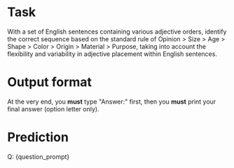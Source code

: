 # Task
With a set of English sentences containing various adjective orders, identify the correct sequence based on the standard rule of Opinion > Size > Age > Shape > Color > Origin > Material > Purpose, taking into account the flexibility and variability in adjective placement within English sentences.

# Output format
At the very end, you **must** type "Answer:" first, then you **must** print your final answer (option letter only).

# Prediction
Q: {question_prompt}